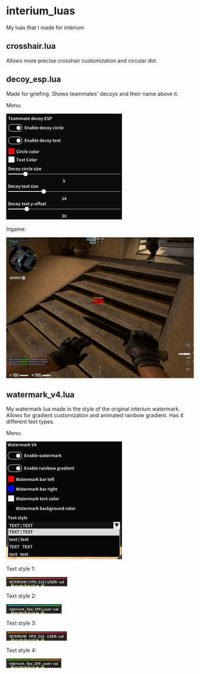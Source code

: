 # interium_luas
 My luas that I made for interium

 ## crosshair.lua
 Allows more precise crosshair customization and circular dot.

 ## decoy_esp.lua
 Made for griefing. Shows teammates' decoys and their name above it.

 Menu:

 ![Decoy ESP menu example](example_images/decoy_menu_example.png)

 Ingame:

 ![Decoy ESP ingame example](example_images/decoy_ingame_example.jpg)

 ## watermark_v4.lua
 My watermark lua made in the style of the original interium watermark. Allows for gradient customization and animated rainbow gradient. Has 4 different text types.

 Menu:

 ![Watermark menu example](example_images/watermark_menu_example.png)

 Text style 1:

 ![Watermark text style 1](example_images/watermark_1_example.png)

 Text style 2:

 ![Watermark text style 2](example_images/watermark_2_example.png)

 Text style 3:

 ![Watermark text style 3](example_images/watermark_3_example.png)

 Text style 4:

 ![Watermark text style 4](example_images/watermark_4_example.png)
